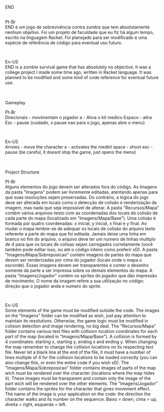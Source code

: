 END
<br>
<br>
<p>
    Pt-Br
    <br>
    END é um jogo de sobrevivência contra zumbis que tem absolutamente nenhum objetivo. Foi um projeto de faculdade que eu fiz há algum tempo, escrito na linguagem Racket. Foi planejado para ser modificado e uma espécie de referência de código para eventual uso futuro.
</p>
<br>
</p>
<p>
    En-US
    <br>
    END is a zombie survival game that has absolutely no objective. It was a college project I made some time ago, written in Racket language. It was planned to be modified and some kind of code reference for eventual future use.
</p>
<br>
<br>
Gameplay
<br>
<p>
    Pt-Br
    <br>
    Direcionais - movimentam o jogador
    a - Ativa o kit medico
    Espaco - atira
    Esc - pause (cuidado, o pause nao para o jogo, apenas abre o menu)
</p>
<br>
<p>
    En-US
    <br>
    Arrows - move the character
    a - activates the medkit
    space - shoot
    esc - pause (be careful, it doesnt stop the game, just opens the menu)
</p>
<br>
<br>
Project Structure
<br>
<p>
    Pt-Br
    <br>
    Alguns elementos do jogo devem ser alterados fora do código. 
    As Imagens da pasta "Imagens" podem ser livremente editadas, atentando apenas para que suas resoluções sejam preservadas. Do contrário, a lógica do jogo deve ser alterada em locais como o detecção de colisão e renderização da imagem, mas nada que seja impossível de alterar. 
    A pasta "Recursos/Mapa" contém vários arquivos-texto com as coordenadas dos locais de colisão de cada parte do mapa (localizado em "Imagens/Mapa/Base"). Uma colisão é formada por quatro coordenadas: x inicial, y inicial, x final e y final. Ao mudar o mapa lembre-se de adequar os locais de colisão do arquivo texto referente a parte do mapa que foi editada. Jamais deixe uma linha em branco no fim do arquivo, o arquivo deve ter um numero de linhas multiplo de 4 para que os locais de colisao sejam carregados corretamente (você também pode editar isso, ou até o código inteiro como preferir xD).
    A pasta "Imagens/Mapa/Sobreposicao" contém imagens de partes do mapa que devem ser renderizadas por cima do jogador (locais onde o mapa o esconde). Essas imagens devem ser transparentes e conter o desenho somente da parte a ser impressa sobre os demais elementos do mapa.
    A pasta "Imagens/Jogador" contém os sprites do jogador que dão impressão de movimento. O nome da imagem refere a sua utilização no código: direção que o jogador anda e numero do sprite. 
</p>
<br>
<p>
    En-US
    <br>
    Some elements of the game must be modified outside the code.
    The images on the "Imagens" folder can be modified as wish, just pay attention to maintain its resolutions. Otherwise, the game logic must be modified in colision detection and image rendering, no big deal. The "Recursos/Mapa" folder contains various text files with collision location coordinates for each part of the map (located in "Imagens/Mapa/Base"). A collision is formed by 4 coordinates: starting x, starting y, ending x and ending y. When changing the map remember to change the collision locations on its respecting text file. Never let a blank line at the end of the file, it must have a number of lines multiple of 4 for the collision locations to be loaded correctly (you can also change this, or even the entire code if you wish xD).
    The "Imagens/Mapa/Sobreposicao" folder contains images of parts of the map wich must be rendered over the character (locations where the map hides it). These images must be transparent and contain only the image of the part wich will be rendered over the other elements.
    The "Imagens/Jogador" folder contains the sprites for the character that gives movement effect. The name of the image is your application on the code: the direction the character walks and its number on the sequence. Baixo = down, cima = up, direita = right, esquerda = left.
</p>